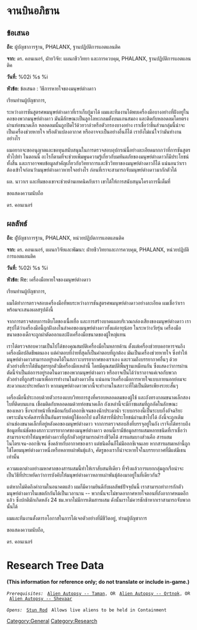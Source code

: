 # จานบินอภิธาน

## ข้อเสนอ

**ถึง:** ผู้บัญชาการฐาน, PHALANX, ฐานปฏิบัติการแอตแลนติค

**จาก:** ดร. คอนเนอร์, ฝ่ายวิจัย: แผนกชีววิทยา และการควบคุม, PHALANX,
ฐานปฏิบัติการแอตแลนติค

**วันที่:** %02i %s %i

**หัวข้อ:** ข้อเสนอ : วิธีการหายใจของมนุษย์ต่างดาว

เรียนท่านผู้บัญชาการ,

ระหว่างการชันสูตรศพมนุษย์ต่างดาวที่เราเก็บกู้มาได้
ผมและทีมงานได้พบเครื่องมือบางอย่างที่ฝังอยู่ในคอของพวกมนุษย์ต่างดาว
มันมีลักษณะเป็นลูกโลหะกลมตั้งบนแกนสมอง และติดกับหลอดลมโดยตรงผ่านท่อขนาดเล็ก
หลอดลมนั้นถูกปิดไว้ด้วยวาล์วหรือตัวกรองบางอย่าง
เราเชื่อว่าชิ้นส่วนกลุ่มนี้น่าจะเป็นเครื่องช่วยหายใจ หรือตัวแปลงอากาศ
หรืออาจจะเป็นอย่างอื่นก็ได้ เรายังไม่แน่ใจว่ามันทำงานอย่างไร

ผมอยากจะขออนุญาตและขอทุนสนับสนุนในการตรวจสอบอุปกรณ์นี้อย่างละเอียดมากกว่าที่การชันสูตรทั่วไปทำ
ในตอนนี้ อะไรก็ตามที่จะช่วยเพิ่มพูนความรู้เกี่ยวกับมหันตภัยของมนุษย์ต่างดาวก็มีประโยชน์ทั้งสิ้น
และเราอาจพบข้อมูลสำคัญเกี่ยวกับวิทยาการและชีววิทยาของมนุษย์ต่างดาวก็ได้
แน่นอนว่าเราต้องเข้าใจก่อนว่่ามนุษย์ต่างดาวหายใจอย่างไร
ก่อนที่เราจะสามารถจับมนุษย์ต่างดาวมากักตัวได้

ผล. นาวาเร และทีมของเขาจะช่วยด้านเทคนิคกับเรา เขาได้ให้การสนับสนุนโครงการนี้เต็มที่

ขอแสดงความนับถือ

ดร. คอนเนอร์

## ผลลัพธ์

**ถึง:** ผู้ับัญชาการฐาน, PHALANX, หน่วยปฏิบัตการแอตแลนติค

**จาก:** ดร. คอนเนอร์, แผนกวิจัยและพัฒนา: ฝ่ายชีววิทยาและการควบคุม, PHALANX,
หน่วยปฏิบัติการแอตแลนติค

**วันที่:** %02i %s %i

**หัวข้อ:** Re: เครื่องมือหายใจของมนุษย์ต่างดาว

เรียนท่านผู้บัญชาการ,

ผมได้ทำการตรวจสอบเครื่องมือที่พบระหว่างการชันสูตรศพมนุษย์ต่างดาวอย่างละเอียด
ผมเชื่อว่าเราพร้อมจะเสนอผลสรุปดังนี้

จากการตรวจสอบการเติบโตของเนื้อเยื่อ
และการสร้างบาดแผลบริเวณกล่องเสียงของมนุษย์ต่างดาว
เราสรุปได้ว่าเครื่องมือนี้ถูกฝังลงในลำคอของมนุษย์ต่างดาวทั้งแต่อายุน้อย ในระหว่างวัยรุ่น
เครื่องมือขนาดของเด็กจะถูกผ่าตัดออกและฝังเครื่องมือขนาดของผู้ใหญ่แทน

เราได้ตรวจสอบความเป็นไปได้ของคุณสมบัติเครื่องมือในหลายด้าน
ตั้งแต่เครื่องช่วยบดอาหารจนถึงเครื่องมือปลิดชีพตนเอง แต่คำตอบที่ง่ายที่สุดก็เป็นคำตอบที่ถูกต้อง
มันเป็นเครื่องช่วยหายใจ ซึ่งทำให้มนุษย์ต่างดาวสามารถอยู่รอดได้ในสภาวะบรรยากาศของเราเอง
และรวมถึงบรรยากาศอื่นๆ ด้วย ตัวอย่างที่เราได้ชันสูตรทุกตัวมีเครื่องมือเหล่านี้
โดยมีคุณสมบัติพื้นฐานเหมือนกัน
ซึ่งแสดงว่าการผ่านตัดนี้จำเป็นต่อการอยู่รอดในดาวของพวกมนุษย์ต่างดาว
หรืออาจเป็นได้ว่าเราอาจแค่เจอกับพวกตัวอย่างที่ถูกสร้างมาเพื่อการทำงานในต่างดาวอื่น
แน่นอนว่าเครื่องมือการหายใจแบบภายนอกย่อมจะสะดวกและประหยัดกว่า
หากมนุษย์ต่างดาวพวกนี้จะทำงานในสภาวะที่ไม่เป็นมิตรเพียงระยะสั้นๆ

เครื่องมือนี้ประกอบด้วยตัวกรองแบบวิทยการสูงที่ครอบหลอดลมของผู้ใช้
และถังทรงกลมขนาดเล็กสองใบที่ติดบนแกน เชื่อมติดกับหลอดลมด้วยท่อขนาดเล็ก
ถังเหล่านี้จะมีก๊าซผสมที่ถูกอัดในลักษณะของเหลว
ซึ่งจะทำหน้าที่เหมือนกับถังออกซิเจนของนักประดาน้ำ ระบบกรองนี้เป็นระบบกึ่งอัจฉริยะ
เพราะมันจะคัดสารที่เป็นอันตรายต่อผู้ใช้ออกไป แต่ให้สารที่มีประโยชน์ผ่านเข้าไปได้
ถังนี้จะถูกเติมผ่านช่องขนาดเล็กที่อยู่หลังคอของมนุษย์ต่างดาว จากการตรวจสอบสิ่งที่บรรจุอยู่ในถัง
เราจึงได้ทราบถึงข้อมูลที่แน่ชัดของสภาวะบรรยากาศของมนุษย์ต่างดาว
ตอนนี้เรามีข้อมูลสารผสมหลายชนิดที่เราเชื่อว่าสามารถจะทำให้มนุษย์ต่างดาวที่ถูกักตัวอยู่สามารถดำรงชีวิตได้
สารผสมบางส่วนคือ สารผสมไนโตรเจน-ออกซิเจน ซึ่งคล้ายกับอากาศของเรา
แต่ชนิดอื่นก็ไม่มีออกซิเจนเลย
หากสารผสมเหล่านี้ถูกใช้โดยมนุษย์ต่างดาวหนึ่งหรือหลายเผ่าพันธุ์แล้ว,
ศัตรูของเราก็น่าจะหายใจในบรรยากาศที่มีแต่มีเธนเท่านั้น

ความแตกต่างอย่างมหาศาลของสารผสมนี้ทำให้เราสับสนทีเดียว
ที่จริงแล้วการแยกกลุ่มลูกเรือน่าจะเป็นวิธีที่ประหยัดกว่าการบังคับให้มนุษย์ต่างดาวหลายเผ่าพันธุ์ต้องมาอยู่ในที่เดียวกัน?

แต่หากไม่คิดถึงคำถามในอนาคตแล้ว ผมก็มีความยินดีกับผลลัพธ์ปัจจุบันนี้
เราสามารถทำการกักตัวมนุษย์ต่างดาวในเขตกักกันได้เป็นเวลานาน --
พวกนั้นจะไม่ขาดอากาศหายใจตอนที่ถังอากาศหมดอีกแล้ว ซึ่งปกติมักเกิดหลัง 24
ชม.หากไม่มีการเติมสารผสม ดังนั้นเราไม่ควรชักช้าหากเราสามารถจับพวกนั้นได้

ผมและทีมงานตั้งตารอโอกาสในการได้เจอตัวอย่างที่มีชีวิตอยู่, ท่านผู้บัญชาการ

ขอแสดงความนับถือ,

ดร. คอนเนอร์

# Research Tree Data

**(This information for reference only; do not translate or include
in-game.)**

*`Prerequisites:`*
` `[`Alien Autopsy -- Taman`](Aliens/Taman "wikilink")`, OR`
` `[`Alien Autopsy -- Ortnok`](Aliens/Ortnok "wikilink")`, OR`
` `[`Alien Autopsy -- Shevaar`](Aliens/Shevaar "wikilink")

*`Opens:`*
` `[`Stun Rod`](Equipment/Secondary_Weapons/Stun_Rod "wikilink")
` Allows live aliens to be held in Containment`

[Category:General](Category:General "wikilink")
[Category:Research](Category:Research "wikilink")
